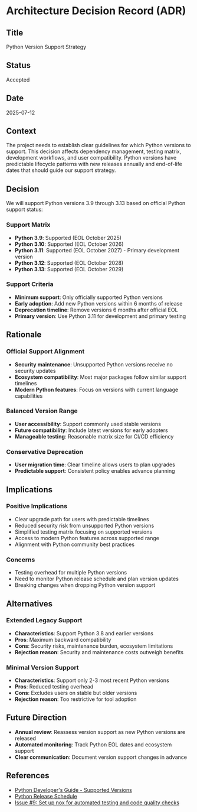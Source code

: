 # Architecture Decision Record (ADR)

## Title
Python Version Support Strategy

## Status
Accepted

## Date
2025-07-12

## Context
The project needs to establish clear guidelines for which Python versions to support. This decision affects dependency management, testing matrix, development workflows, and user compatibility. Python versions have predictable lifecycle patterns with new releases annually and end-of-life dates that should guide our support strategy.

## Decision
We will support Python versions 3.9 through 3.13 based on official Python support status:

### Support Matrix
- **Python 3.9**: Supported (EOL October 2025)
- **Python 3.10**: Supported (EOL October 2026)
- **Python 3.11**: Supported (EOL October 2027) - Primary development version
- **Python 3.12**: Supported (EOL October 2028)
- **Python 3.13**: Supported (EOL October 2029)

### Support Criteria
- **Minimum support**: Only officially supported Python versions
- **Early adoption**: Add new Python versions within 6 months of release
- **Deprecation timeline**: Remove versions 6 months after official EOL
- **Primary version**: Use Python 3.11 for development and primary testing

## Rationale

### Official Support Alignment
- **Security maintenance**: Unsupported Python versions receive no security updates
- **Ecosystem compatibility**: Most major packages follow similar support timelines
- **Modern Python features**: Focus on versions with current language capabilities

### Balanced Version Range
- **User accessibility**: Support commonly used stable versions
- **Future compatibility**: Include latest versions for early adopters
- **Manageable testing**: Reasonable matrix size for CI/CD efficiency

### Conservative Deprecation
- **User migration time**: Clear timeline allows users to plan upgrades
- **Predictable support**: Consistent policy enables advance planning

## Implications
### Positive Implications
- Clear upgrade path for users with predictable timelines
- Reduced security risk from unsupported Python versions
- Simplified testing matrix focusing on supported versions
- Access to modern Python features across supported range
- Alignment with Python community best practices

### Concerns
- Testing overhead for multiple Python versions
- Need to monitor Python release schedule and plan version updates
- Breaking changes when dropping Python version support

## Alternatives
### Extended Legacy Support
- **Characteristics**: Support Python 3.8 and earlier versions
- **Pros**: Maximum backward compatibility
- **Cons**: Security risks, maintenance burden, ecosystem limitations
- **Rejection reason**: Security and maintenance costs outweigh benefits

### Minimal Version Support
- **Characteristics**: Support only 2-3 most recent Python versions
- **Pros**: Reduced testing overhead
- **Cons**: Excludes users on stable but older versions
- **Rejection reason**: Too restrictive for tool adoption

## Future Direction
- **Annual review**: Reassess version support as new Python versions are released
- **Automated monitoring**: Track Python EOL dates and ecosystem support
- **Clear communication**: Document version support changes in advance

## References
- [Python Developer's Guide - Supported Versions](https://devguide.python.org/versions/)
- [Python Release Schedule](https://peps.python.org/pep-0745/)
- [Issue #9: Set up nox for automated testing and code quality checks](https://github.com/adrai-org/adr-ai-tools-py/issues/9)
